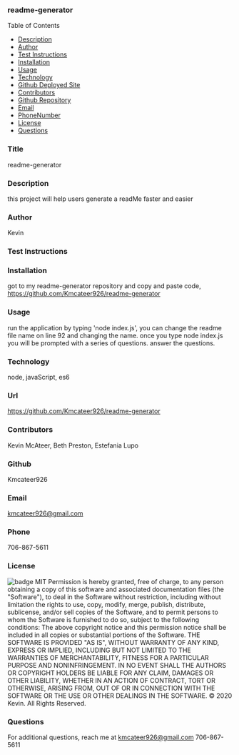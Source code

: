 ### readme-generator
  Table of Contents
  * [Description](#description)
  * [Author](#author)
  * [Test Instructions](#testInstructions)
  * [Installation](#installation)
  * [Usage](#usage)
  * [Technology](#technology)
  * [Github Deployed Site](#homepage)
  * [Contributors](#contributors)
  * [Github Repository](#githubRepo)
  * [Email](#email)
  * [PhoneNumber](#phoneNumber)
  * [License](#license)
  * [Questions](#questions)
  
  ### Title
  readme-generator
  ### Description
  this project will help users generate a readMe faster and easier
  ### Author
  Kevin
  ### Test Instructions
  
  ### Installation
  got to my readme-generator repository and copy and paste code, https://github.com/Kmcateer926/readme-generator
  ### Usage
  run the application by typing 'node index.js', you can change the readme file name on line 92 and changing the name.  once you type node index.js you will be prompted with a series of questions. answer the questions.
  ### Technology
  node, javaScript, es6
  ### Url
  https://github.com/Kmcateer926/readme-generator
  ### Contributors
  Kevin McAteer, Beth Preston, Estefania Lupo
   ### Github 
  Kmcateer926
  ### Email
  kmcateer926@gmail.com
  ### Phone
  706-867-5611
  ### License
  ![badge](https://img.shields.io/badge/MIT-License-<color>)
  MIT
  Permission is hereby granted, free of charge, to any person obtaining a copy of this software and associated documentation files (the "Software"), to deal in the Software without restriction, including without limitation the rights to use, copy, modify, merge, publish, distribute, sublicense, and/or sell copies of the Software, and to permit persons to whom the Software is furnished to do so, subject to the following conditions: The above copyright notice and this permission notice shall be included in all copies or substantial portions of the Software.
  THE SOFTWARE IS PROVIDED "AS IS", WITHOUT WARRANTY OF ANY KIND, EXPRESS OR IMPLIED, INCLUDING BUT NOT LIMITED TO THE WARRANTIES OF MERCHANTABILITY, FITNESS FOR A PARTICULAR PURPOSE AND NONINFRINGEMENT. IN NO EVENT SHALL THE AUTHORS OR COPYRIGHT HOLDERS BE LIABLE FOR ANY CLAIM, DAMAGES OR OTHER LIABILITY, WHETHER IN AN ACTION OF CONTRACT, TORT OR OTHERWISE, ARISING FROM, OUT OF OR IN CONNECTION WITH THE SOFTWARE OR THE USE OR OTHER DEALINGS IN THE SOFTWARE.
  © 2020 Kevin.  All Rights Reserved.
  ### Questions
  For additional questions, reach me at kmcateer926@gmail.com 706-867-5611
